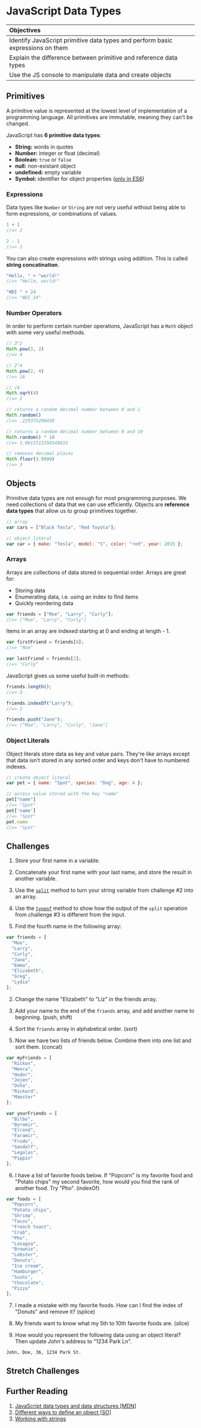 # JavaScript Data Types

| Objectives |
| :--- |
| Identify JavaScript primitive data types and perform basic expressions on them |
| Explain the difference between primitive and reference data types |
| Use the JS console to manipulate data and create objects |

## Primitives

A primitive value is represented at the lowest level of implementation of a programming language. All primitives are immutable, meaning they can't be changed.

JavaScript has **6 primitive data types**:

  * **String:** words in quotes
  * **Number:** integer or float (decimal)
  * **Boolean:** `true` or `false`
  * **null:** non-existant object
  * **undefined:** empty variable
  * **Symbol:** identifier for object properties (<a href="https://developer.mozilla.org/en-US/docs/Web/JavaScript/Reference/Global_Objects/Symbol" target="_blank">only in ES6</a>)

### Expressions

Data types like `Number` or `String` are not very useful without being able to form expressions, or combinations of values.

```js
1 + 1
//=> 2

2 - 1
//=> 1
```

You can also create expressions with strings using addition. This is called **string concatination**.

```js
"Hello, " + "world!"
//=> "Hello, world!"

"WDI " + 24
//=> "WDI 24"
```

### Number Operators

In order to perform certain number operations, JavaScript has a `Math` object with some very useful methods.

```js
// 3^2
Math.pow(3, 2)
//=> 4

// 2^4
Math.pow(2, 4)
//=> 16

// √4
Math.sqrt(4)
//=> 2

// returns a random decimal number between 0 and 1
Math.random()
//=> .229375290430

// returns a random decimal number between 0 and 10
Math.random() * 10
//=> 1.9611513358540833

// removes decimal places
Math.floor(3.9999)
//=> 3
```

## Objects

Primitive data types are not enough for most programming purposes. We need collections of data that we can use efficiently. Objects are **reference data types** that allow us to group primitives together.

```js
// array
var cars = ["Black Tesla", "Red Toyota"];

// object literal
var car = { make: "Tesla", model: "S", color: "red", year: 2015 };
```

### Arrays

Arrays are collections of data stored in sequential order.  Arrays are great for:

* Storing data
* Enumerating data, i.e. using an index to find items
* Quickly reordering data

```js
var friends = ["Moe", "Larry", "Curly"];
//=> ["Moe", "Larry", "Curly"]
```

Items in an array are indexed starting at 0 and ending at length - 1.

```js
var firstFriend = friends[0];
//=> "Moe"

var lastFriend = friends[2];
//=> "Curly"
```

JavaScript gives us some useful built-in methods:

```js
friends.length();
//=> 3

friends.indexOf("Larry");
//=> 2

friends.push("Jane");
//=> ["Moe", "Larry", "Curly", "Jane"]
```

### Object Literals

Object literals store data as key and value pairs. They're like arrays except that data isn't stored in any sorted order and keys don't have to numbered indexes.

```js
// create object literal
var pet = { name: "Spot", species: "Dog", age: 4 };

// access value stored with the key "name"
pet["name"]
//=> "Spot"
pet['name']
//=> "Spot"
pet.name
//=> "Spot"
```

## Challenges

1. Store your first name in a variable.
2. Concatenate your first name with your last name, and store the result in another variable.
3. Use the <a href="https://developer.mozilla.org/en-US/docs/Web/JavaScript/Reference/Global_Objects/String/split" target="_blank">`split`</a> method to turn your string variable from challenge #2 into an array.
4. Use the <a href="https://developer.mozilla.org/en-US/docs/Web/JavaScript/Reference/Operators/typeof" target="_blank">`typeof`</a> method to show how the output of the `split` operation from challenge #3 is different from the input.

1. Find the fourth name in the following array:

  ```js
  var friends = [
    "Moe",
    "Larry",
    "Curly",
    "Jane",
    "Emma",
    "Elizabeth",
    "Greg",
    "Lydia"
  ];
  ```

2. Change the name "Elizabeth" to "Liz" in the friends array.

3. Add your name to the end of the `friends` array, and add another name to beginning. (push, shift)

4. Sort the `friends` array in alphabetical order. (sort)

5. Now we have two lists of friends below. Combine them into one list and sort them. (concat)

  ```js
  var myFriends = [
    "Rickon",
    "Meera",
    "Hodor",
    "Jojen",
    "Osha",
    "Rickard",
    "Maester"
  ];

  var yourFriends = [
    "Bilbo",
    "Boromir",
    "Elrond",
    "Faramir",
    "Frodo",
    "Gandalf",
    "Legolas",
    "Pippin"
  ];
  ```

6. I have a list of favorite foods below. If "Popcorn" is my favorite food and "Potato chips" my second favorite, how would you find the rank of another food. Try "Pho". (indexOf)

  ```js
  var foods = [
    "Popcorn",
    "Potato chips",
    "Shrimp",
    "Tacos",
    "French toast",
    "Crab",
    "Pho",
    "Lasagna",
    "Brownie",
    "Lobster",
    "Donuts",
    "Ice cream",
    "Hamburger",
    "Sushi",
    "Chocolate",
    "Pizza"
  ];
  ```

7. I made a mistake with my favorite foods. How can I find the index of "Donuts" and remove it? (splice)

8. My friends want to know what my 5th to 10th favorite foods are. (slice)

1. How would you represent the following data using an object literal? Then update John's address to "1234 Park Ln".

  ```
  John, Doe, 36, 1234 Park St.
  ```

## Stretch Challenges

## Further Reading

1. [JavaScript data types and data structures [MDN]](https://developer.mozilla.org/en-US/docs/Web/JavaScript/Data_structures)
2. [Different ways to define an object [SO]](http://stackoverflow.com/questions/1143498/difference-between-an-object-and-a-hash)
3. [Working with strings](http://learnjsdata.com/strings.html)

<!-- Lesson notes: "" and '' for strings, var and camelCase, JS comments, array methods -->
